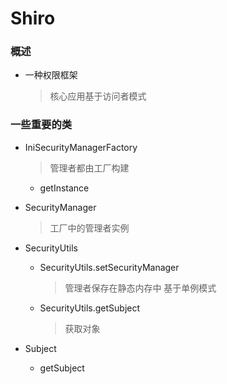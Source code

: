 # Shiro


### 概述
+ 一种权限框架
    > 核心应用基于访问者模式


### 一些重要的类
+ IniSecurityManagerFactory
    > 管理者都由工厂构建
    + getInstance

+ SecurityManager
    > 工厂中的管理者实例

+ SecurityUtils
    + SecurityUtils.setSecurityManager
        > 管理者保存在静态内存中 基于单例模式

    + SecurityUtils.getSubject
        > 获取对象

+ Subject
    + getSubject

